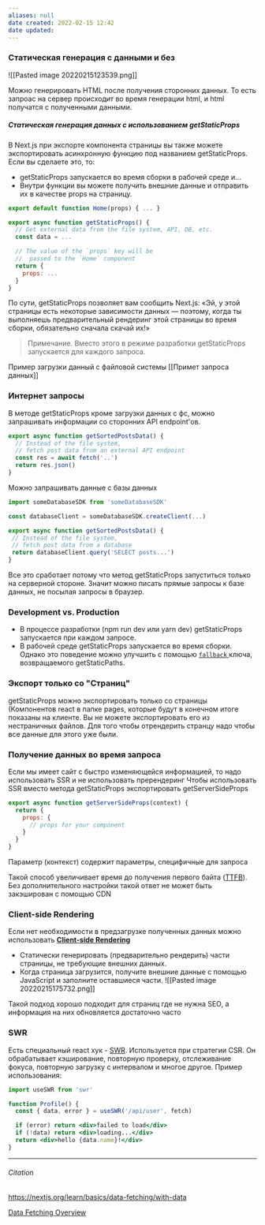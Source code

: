 ```yaml
---
aliases: null
date created: 2022-02-15 12:42
date updated:
---
```


### Статическая генерация с данными и без
![[Pasted image 20220215123539.png]]

Можно генерировать HTML после получения сторонних данных. То есть запроас на сервер происходит во время генерации html, и html получатся с полученными данными.

##### Статическая генерация данных с использованием getStaticProps
В Next.js при экспорте компонента страницы вы также можете экспортировать асинхронную функцию под названием getStaticProps. Если вы сделаете это, то:
- getStaticProps запускается во время сборки в рабочей среде и…
- Внутри функции вы можете получить внешние данные и отправить их в качестве props на страницу.

```js
export default function Home(props) { ... }

export async function getStaticProps() {
  // Get external data from the file system, API, DB, etc.
  const data = ...

  // The value of the `props` key will be
  //  passed to the `Home` component
  return {
    props: ...
  }
}
```

По сути, getStaticProps позволяет вам сообщить Next.js: «Эй, у этой страницы есть некоторые зависимости данных — поэтому, когда ты выполняешь предварительный рендеринг этой страницы во время сборки, обязательно сначала скачай их!»

>Примечание. Вместо этого в режиме разработки getStaticProps запускается для каждого запроса.

Пример загрузки данный с файловой системы [[Примет запроса данных]]

### Интернет запросы
В методе getStaticProps кроме загрузки данных с фс, можно запрашивать информации со сторонних  API endpoint'ов.

```js
export async function getSortedPostsData() {
  // Instead of the file system,
  // fetch post data from an external API endpoint
  const res = await fetch('..')
  return res.json()
}
```

 Можно запрашивать данные с базы данных

 ```jsx
import someDatabaseSDK from 'someDatabaseSDK'

const databaseClient = someDatabaseSDK.createClient(...)

export async function getSortedPostsData() {
  // Instead of the file system,
  // fetch post data from a database
  return databaseClient.query('SELECT posts...')
}
```

Все это сработает потому что метод getStaticProps запуститься только на серверной стороне. Значит можно писать прямые запросы к базе данных, не посылая запросы в браузер. 

### Development vs. Production
- В процессе разработки (npm run dev или yarn dev) getStaticProps запускается при каждом запросе.
- В рабочей среде getStaticProps запускается во время сборки. Однако это поведение можно улучшить с помощью [`fallback` ](https://nextjs.org/docs/basic-features/data-fetching#the-fallback-key-required)  ключа, возвращаемого getStaticPaths.


### Экспорт только со "Страниц"
getStaticProps можно экспортировать только со страницы (Компонентов react в папке pages, которые будут в конечном итоге показаны на клиенте. Вы не можете экспортировать его из нестраничных файлов. Для того чтобы отрендерить странцу надо чтобы все данные для этого уже были.



### Получение данных во время запроса
Если мы имеет сайт с быстро изменяющейся информацией, то надо использовать SSR и не использовать пререндеринг
Чтобы использовать SSR вместо метода getStaticProps экспортировать getServerSideProps

```js
export async function getServerSideProps(context) {
  return {
    props: {
      // props for your component
    }
  }
}
```

Параметр (контекст) содержит параметры, специфичные для запроса

Такой способ увеличивает время до получения первого байта ([TTFB](https://web.dev/time-to-first-byte/)). Без дополнительного настройки такой ответ не может быть закэширован с помощью CDN

### Client-side Rendering
Если нет необходимости в предзагрузке полученных данных можно использовать [**Client-side Rendering**](https://nextjs.org/docs/basic-features/data-fetching#fetching-data-on-the-client-side)

- Статически генерировать (предварительно рендерить) части страницы, не требующие внешних данных.
- Когда страница загрузится, получите внешние данные  с помощью JavaScript и заполните оставшиеся части.
 ![[Pasted image 20220215175732.png]]

Такой подход хорошо подходит для страниц где не нужна SEO, а информация на них обновляется достаточно часто

### SWR
Есть специальный react хук - [SWR](https://swr.vercel.app/ru). Используется при стратегии CSR. 
Он обрабатывает кэширование, повторную проверку, отслеживание фокуса, повторную загрузку с интервалом и многое другое. 
Пример использования:

```jsx
import useSWR from 'swr'

function Profile() {
  const { data, error } = useSWR('/api/user', fetch)

  if (error) return <div>failed to load</div>
  if (!data) return <div>loading...</div>
  return <div>hello {data.name}!</div>
}
```




---

###### Citation

https://nextjs.org/learn/basics/data-fetching/with-data

[Data Fetching Overview](https://nextjs.org/docs/basic-features/data-fetching/overview)